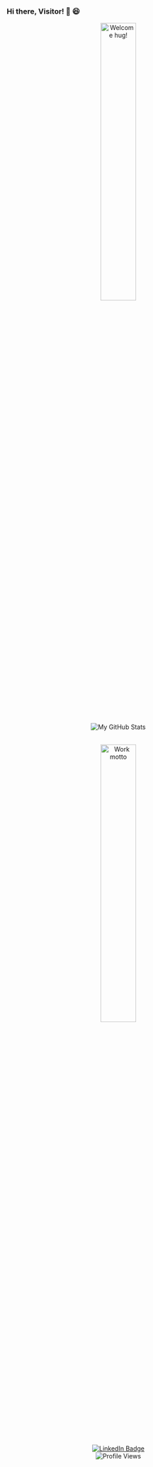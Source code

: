 ### Hi there, Visitor! 👋 😆

<div>
    <p align="center">
        <img width="40%" src="https://media.giphy.com/media/1HR5KdtOinpQs/giphy.gif" alt="Welcome hug!">
    </p>
    <div align="center">
        <img src="https://github-readme-stats.vercel.app/api/?username=kirankumar-L&count_private=true&theme=tokyonight&showicons=true" alt="My GitHub Stats" />
    </div><br/>
    <p align="center">
        <img width="40%" src="https://media.giphy.com/media/TilmLMmWrRYYHjLfub/giphy.gif" alt="Work motto">
    </p>
    <div align="center">
        <a href="https://www.linkedin.com/in/kirankumar-24">
            <img src="https://img.shields.io/badge/LinkedIn-blue?style=for-the-badge&logo=linkedin&logoColor=white" alt="LinkedIn Badge" />
        </a><br/>
        <img src="https://komarev.com/ghpvc/?username=kirankumar-L&style=flat-square&color=blue" alt="Profile Views"/><br/>
    </div>
</div>
